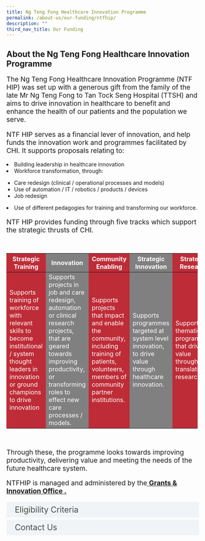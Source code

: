 ```yaml
---
title: Ng Teng Fong Healthcare Innovation Programme
permalink: /about-us/our-funding/ntfhip/
description: ""
third_nav_title: Our Funding
---
```

<style>

table, th, td {
  border-collapse: collapse;
  width: 500px;
	color: white;
}
	
th {
  text-align: center;
}
th:nth-child(even),td:nth-child(even) {
  background-color: gray;
}
th:nth-child(odd),td:nth-child(odd) {
  background-color: #be2c37;
}

</style>


<div>
<h2>About the Ng Teng Fong Healthcare Innovation Programme</h2><div>
	
<p style="font-size: 1.25em">The Ng Teng Fong Healthcare Innovation Programme (NTF HIP) was set up with a generous gift from the family of the late Mr Ng Teng Fong to Tan Tock Seng Hospital (TTSH) and aims to drive innovation in healthcare to benefit and enhance the health of our patients and the population we serve. </p>

<p style="font-size: 1.25em">NTF HIP serves as a financial lever of innovation, and help funds the innovation work and programmes facilitated by CHI. It supports proposals relating to:<br>
	
</p><li>	Building leadership in healthcare innovation</li>
<li>	Workforce transformation, through:</li>
	<p></p>
	<ul style="padding-left: 20px;"><li> Care redesign (clinical / operational processes and models)<br>
</li>
		<li>Use of automation / IT / robotics / products / devices</li>

<li>Job redesign</li></ul>
<li>	Use of different pedagogies for training and transforming our workforce.<br></li>

<p></p><p style="font-size: 1.25em">NTF HIP provides funding through five tracks which support the strategic thrusts of CHI.</p>

</div>

<br>

<table class="table">
  <thead>
    <tr>
      <th style="text-align:center;color:white;" scope="col">Strategic Training</th>
      <th style="text-align:center;color:white;" scope="col">Innovation</th>
      <th style="text-align:center;color:white;" scope="col">Community Enabling</th>
			<th style="text-align:center;color:white;" scope="col">Strategic Innovation</th>
			<th style="text-align:center;color:white;" scope="col">Strategic Research</th>
			

  </tr></thead>
  <tbody>
    <tr>
      <td scope="row">Supports training of workforce with relevant skills to become institutional / system thought leaders in innovation or ground champions to drive innovation 
      </td><td>Supports projects in job and care redesign, automation or clinical research projects, that are geared towards improving productivity, or transforming roles to effect new care processes / models.</td>
      <td>Supports projects that impact and enable the community, including training of patients, volunteers, members of community partner institutions.</td>
			<td>Supports programmes targeted at system level innovation, to drive value through healthcare innovation.</td>
			<td>Supports thematic programmes that drive value through translational research.</td>
    </tr>
   
  </tbody>
</table>
	</div>


<br>

<p style="font-size: 1.25em">Through these, the programme looks towards improving productivity, delivering value and meeting the needs of the future healthcare system.<br></p>

<p style="font-size: 1.25em">NTFHIP is managed and administered by the<a href="/about-us/our-offices/chi-grantsandinnovation/" target="_blank"> <b><u>Grants &amp; Innovation Office . </u></b></a></p><p></p>


<style>

input {
	display: none;
}
label {
	display: block;
	padding: 8px 22px;
	margin: 0 0 5px 0;
	cursor: pointor;
	background: #F0F4F6;
	border-radius: 3px;
	width=100%;
	color: #484848;
	transition: ease .5s;
	font-size: 1.5em;
}

label:hover {
	background: #BD2D37;
	color: #FFF;
}

.accordion-content {
	padding: 10px 0px 30px 30px;
	margin: 0 0 1px 0;
	border-radius: 3px;
	font-size: 1.25em;
}

input + label + .accordion-content {
	display: none;
}

input:checked + label + .accordion-content {
	display: none;
}

input:checked + label + .accordion-content {
	display: block;
	
}


</style>
<!-- End of accordion -->

<div class="container">

<div>
	<input id="title1" type="checkbox"><label for="title1">Eligibility Criteria </label>
	<div class="accordion-content">
	<div class="para">All TTSH staff may apply to NTF HIP. Funding will also be applicable to non-staff (e.g. research collaborator, community partners, patients, caregivers, volunteers, students) if the fund recipient is part of a larger umbrella TTSH programme where a TTSH staff is the Project Owner / Principal Investigator.
</div>
	</div>
	<input id="title2" type="checkbox"><label for="title2">Contact Us</label>
	<div class="accordion-content">
	<div class="para">For more information, drop an email to the NTF HIP Secretariat at <a>NTF_HI_Prog@ttsh.com.sg</a>. 
</div>
	</div>

</div></div>